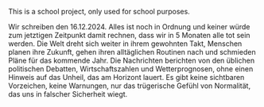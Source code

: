 This is a school project, only used for school purposes.

Wir schreiben den 16.12.2024.
Alles ist noch in Ordnung und keiner würde zum jetztigen Zeitpunkt damit rechnen, dass wir in 5 Monaten alle tot sein werden.
Die Welt dreht sich weiter in ihrem gewohnten Takt, Menschen planen ihre Zukunft, gehen ihren alltäglichen Routinen nach und schmieden Pläne für das kommende Jahr.
Die Nachrichten berichten von den üblichen politischen Debatten, Wirtschaftszahlen und Wetterprognosen, ohne einen Hinweis auf das Unheil, das am Horizont lauert.
Es gibt keine sichtbaren Vorzeichen, keine Warnungen, nur das trügerische Gefühl von Normalität, das uns in falscher Sicherheit wiegt.
